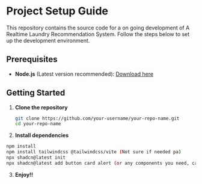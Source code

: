 # Project Setup Guide

This repository contains the source code for a on going development of A Realtime Laundry Recommendation System. Follow the steps below to set up the development environment.

## Prerequisites

- **Node.js** (Latest version recommended): [Download here](https://nodejs.org/)

## Getting Started

1. **Clone the repository**

   ```bash
   git clone https://github.com/your-username/your-repo-name.git
   cd your-repo-name
   ```

2. **Install dependencies**

```bash
npm install
npm install tailwindcss @tailwindcss/vite (Not sure if needed pa)
npx shadcn@latest init
npx shadcn@latest add button card alert (or any components you need, can be find at shadcn documentation at the internet)

```

3. **Enjoy!!**
